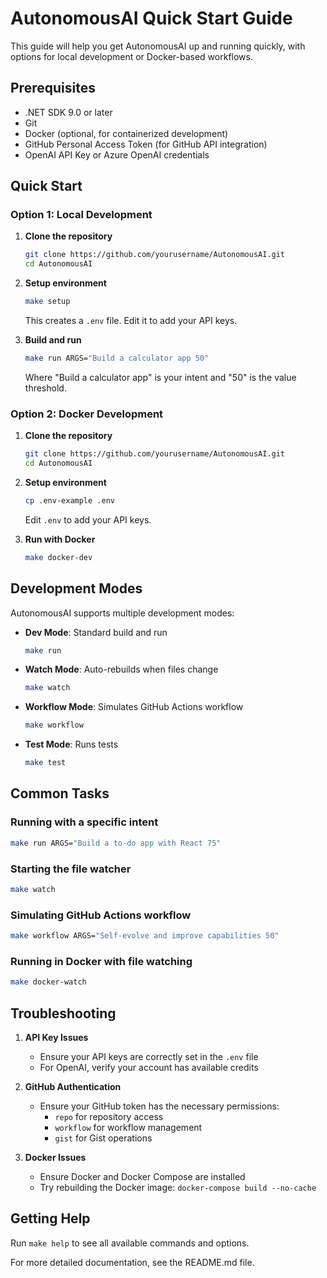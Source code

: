 # AutonomousAI Quick Start Guide

This guide will help you get AutonomousAI up and running quickly, with options for local development or Docker-based workflows.

## Prerequisites

- .NET SDK 9.0 or later
- Git
- Docker (optional, for containerized development)
- GitHub Personal Access Token (for GitHub API integration)
- OpenAI API Key or Azure OpenAI credentials

## Quick Start

### Option 1: Local Development

1. **Clone the repository**
   ```bash
   git clone https://github.com/yourusername/AutonomousAI.git
   cd AutonomousAI
   ```

2. **Setup environment**
   ```bash
   make setup
   ```
   This creates a `.env` file. Edit it to add your API keys.

3. **Build and run**
   ```bash
   make run ARGS="Build a calculator app 50"
   ```
   Where "Build a calculator app" is your intent and "50" is the value threshold.

### Option 2: Docker Development

1. **Clone the repository**
   ```bash
   git clone https://github.com/yourusername/AutonomousAI.git
   cd AutonomousAI
   ```

2. **Setup environment**
   ```bash
   cp .env-example .env
   ```
   Edit `.env` to add your API keys.

3. **Run with Docker**
   ```bash
   make docker-dev
   ```

## Development Modes

AutonomousAI supports multiple development modes:

- **Dev Mode**: Standard build and run
  ```bash
  make run
  ```

- **Watch Mode**: Auto-rebuilds when files change
  ```bash
  make watch
  ```

- **Workflow Mode**: Simulates GitHub Actions workflow
  ```bash
  make workflow
  ```

- **Test Mode**: Runs tests
  ```bash
  make test
  ```

## Common Tasks

### Running with a specific intent

```bash
make run ARGS="Build a to-do app with React 75"
```

### Starting the file watcher

```bash
make watch
```

### Simulating GitHub Actions workflow

```bash
make workflow ARGS="Self-evolve and improve capabilities 50"
```

### Running in Docker with file watching

```bash
make docker-watch
```

## Troubleshooting

1. **API Key Issues**
   - Ensure your API keys are correctly set in the `.env` file
   - For OpenAI, verify your account has available credits

2. **GitHub Authentication**
   - Ensure your GitHub token has the necessary permissions:
     - `repo` for repository access
     - `workflow` for workflow management
     - `gist` for Gist operations

3. **Docker Issues**
   - Ensure Docker and Docker Compose are installed
   - Try rebuilding the Docker image: `docker-compose build --no-cache`

## Getting Help

Run `make help` to see all available commands and options.

For more detailed documentation, see the README.md file. 